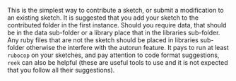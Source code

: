 This is the simplest way to contribute a sketch, or submit a modification to an existing sketch. It is suggested that you add your sketch to the contributed folder in the first instance.  Should you require data, that should be in the data sub-folder or a library place that in the libraries sub-folder. Any ruby files that are not the sketch should be placed in libraries sub-folder otherwise the interfere with the autorun feature. It pays to run at least `rubocop` on your sketches, and pay attention to code format suggestions, `reek` can also be helpful (these are useful tools to use and it is not expected that you follow all their suggestions).
